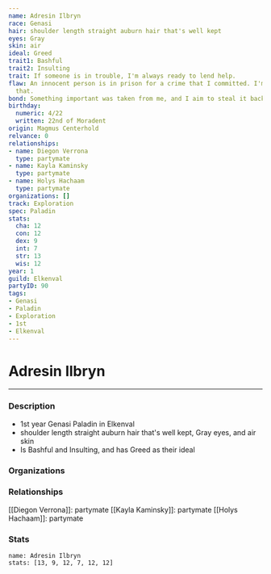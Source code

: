 ```yaml
---
name: Adresin Ilbryn
race: Genasi
hair: shoulder length straight auburn hair that's well kept
eyes: Gray
skin: air
ideal: Greed
trait1: Bashful
trait2: Insulting
trait: If someone is in trouble, I'm always ready to lend help.
flaw: An innocent person is in prison for a crime that I committed. I'm okay with
  that.
bond: Something important was taken from me, and I aim to steal it back.
birthday:
  numeric: 4/22
  written: 22nd of Moradent
origin: Magmus Centerhold
relvance: 0
relationships:
- name: Diegon Verrona
  type: partymate
- name: Kayla Kaminsky
  type: partymate
- name: Holys Hachaam
  type: partymate
organizations: []
track: Exploration
spec: Paladin
stats:
  cha: 12
  con: 12
  dex: 9
  int: 7
  str: 13
  wis: 12
year: 1
guild: Elkenval
partyID: 90
tags:
- Genasi
- Paladin
- Exploration
- 1st
- Elkenval
---
```

# Adresin Ilbryn
---
### Description
- 1st year Genasi Paladin in Elkenval
- shoulder length straight auburn hair that's well kept, Gray eyes, and air skin
- Is Bashful and Insulting, and has Greed as their ideal

### Organizations
### Relationships
[[Diegon Verrona]]: partymate
[[Kayla Kaminsky]]: partymate
[[Holys Hachaam]]: partymate
### Stats
```statblock
name: Adresin Ilbryn
stats: [13, 9, 12, 7, 12, 12]
```